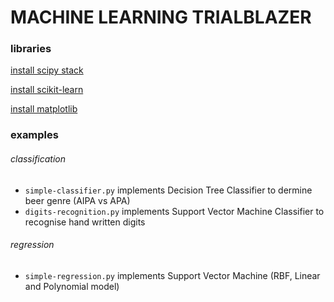 # MACHINE LEARNING TRIALBLAZER
### libraries
[install scipy stack](https://www.scipy.org/install.html)

[install scikit-learn](http://scikit-learn.org/stable/install.html)

[install matplotlib](https://matplotlib.org/users/installing.html)

### examples
###### classification
- ```simple-classifier.py``` implements Decision Tree Classifier to dermine beer genre (AIPA vs APA)
- ```digits-recognition.py``` implements Support Vector Machine Classifier to recognise hand written digits

###### regression
- ```simple-regression.py``` implements Support Vector Machine (RBF, Linear and Polynomial model)
